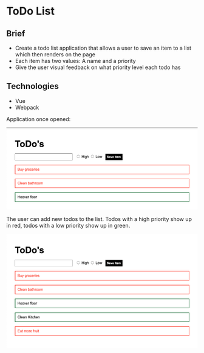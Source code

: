 # ToDo List

## Brief

- Create a todo list application that allows a user to save an item to a list which then renders on the page
- Each item has two values: A name and a priority
- Give the user visual feedback on what priority level each todo has 

## Technologies

- Vue
- Webpack

Application once opened:

![start](start-5864982.png)

The user can add new todos to the list. Todos with a high priority show up in red, todos with a low priority show up in green.

![added](added-5864991.png)